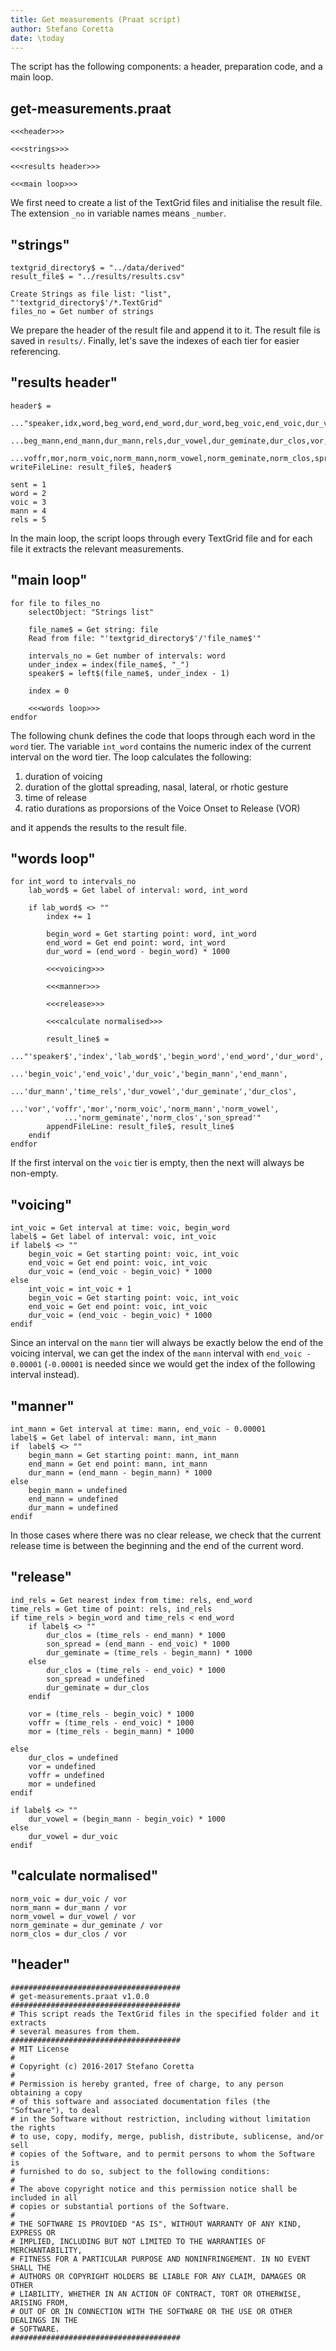 ```yaml
---
title: Get measurements (Praat script)
author: Stefano Coretta
date: \today
---
```


The script has the following components: a header, preparation code, and a main loop.

## get-measurements.praat
```praat
<<<header>>>

<<<strings>>>

<<<results header>>>

<<<main loop>>>
```

We first need to create a list of the TextGrid files and initialise the result file. The extension `_no` in variable names means `_number`.

## "strings"
```praat
textgrid_directory$ = "../data/derived"
result_file$ = "../results/results.csv"

Create Strings as file list: "list", "'textgrid_directory$'/*.TextGrid"
files_no = Get number of strings
```

We prepare the header of the result file and append it to it. The result file is saved in `results/`. Finally, let's save the indexes of each tier for easier referencing.

## "results header"
```praat
header$ =
    ..."speaker,idx,word,beg_word,end_word,dur_word,beg_voic,end_voic,dur_voic,
    ...beg_mann,end_mann,dur_mann,rels,dur_vowel,dur_geminate,dur_clos,vor,
    ...voffr,mor,norm_voic,norm_mann,norm_vowel,norm_geminate,norm_clos,spread"
writeFileLine: result_file$, header$

sent = 1
word = 2
voic = 3
mann = 4
rels = 5
```

In the main loop, the script loops through every TextGrid file and for each file it extracts the relevant measurements.

## "main loop"
```praat
for file to files_no
    selectObject: "Strings list"

    file_name$ = Get string: file
    Read from file: "'textgrid_directory$'/'file_name$'"

    intervals_no = Get number of intervals: word
    under_index = index(file_name$, "_")
    speaker$ = left$(file_name$, under_index - 1)

    index = 0

    <<<words loop>>>
endfor
```

The following chunk defines the code that loops through each word in the `word` tier. The variable `int_word` contains the numeric index of the current interval on the word tier. The loop calculates the following:

1. duration of voicing
1. duration of the glottal spreading, nasal, lateral, or rhotic gesture
1. time of release
1. ratio durations as proporsions of the Voice Onset to Release (VOR)

and it appends the results to the result file.

## "words loop"
```praat
for int_word to intervals_no
    lab_word$ = Get label of interval: word, int_word

    if lab_word$ <> ""
        index += 1

        begin_word = Get starting point: word, int_word
        end_word = Get end point: word, int_word
        dur_word = (end_word - begin_word) * 1000

        <<<voicing>>>

        <<<manner>>>

        <<<release>>>

        <<<calculate normalised>>>

        result_line$ =
        ..."'speaker$','index','lab_word$','begin_word','end_word','dur_word',
            ...'begin_voic','end_voic','dur_voic','begin_mann','end_mann',
            ...'dur_mann','time_rels','dur_vowel','dur_geminate','dur_clos',
            ...'vor','voffr','mor','norm_voic','norm_mann','norm_vowel',
            ...'norm_geminate','norm_clos','son_spread'"
        appendFileLine: result_file$, result_line$
    endif
endfor
```

If the first interval on the `voic` tier is empty, then the next will always be non-empty.

## "voicing"
```praat
int_voic = Get interval at time: voic, begin_word
label$ = Get label of interval: voic, int_voic
if label$ <> ""
    begin_voic = Get starting point: voic, int_voic
    end_voic = Get end point: voic, int_voic
    dur_voic = (end_voic - begin_voic) * 1000
else
    int_voic = int_voic + 1
    begin_voic = Get starting point: voic, int_voic
    end_voic = Get end point: voic, int_voic
    dur_voic = (end_voic - begin_voic) * 1000
endif
```

Since an interval on the `mann` tier will always be exactly below the end of the voicing interval, we can get the index of the `mann` interval with `end_voic - 0.00001` (`-0.00001` is needed since we would get the index of the following interval instead).

## "manner"
```praat
int_mann = Get interval at time: mann, end_voic - 0.00001
label$ = Get label of interval: mann, int_mann
if  label$ <> ""
    begin_mann = Get starting point: mann, int_mann
    end_mann = Get end point: mann, int_mann
    dur_mann = (end_mann - begin_mann) * 1000
else
    begin_mann = undefined
    end_mann = undefined
    dur_mann = undefined
endif
```

In those cases where there was no clear release, we check that the current release time is between the beginning and the end of the current word.

## "release"
```praat
ind_rels = Get nearest index from time: rels, end_word
time_rels = Get time of point: rels, ind_rels
if time_rels > begin_word and time_rels < end_word
    if label$ <> ""
        dur_clos = (time_rels - end_mann) * 1000
        son_spread = (end_mann - end_voic) * 1000
        dur_geminate = (time_rels - begin_mann) * 1000
    else
        dur_clos = (time_rels - end_voic) * 1000
        son_spread = undefined
        dur_geminate = dur_clos
    endif

    vor = (time_rels - begin_voic) * 1000
    voffr = (time_rels - end_voic) * 1000
    mor = (time_rels - begin_mann) * 1000

else
    dur_clos = undefined
    vor = undefined
    voffr = undefined
    mor = undefined
endif

if label$ <> ""
    dur_vowel = (begin_mann - begin_voic) * 1000
else
    dur_vowel = dur_voic
endif
```

## "calculate normalised"
```praat
norm_voic = dur_voic / vor
norm_mann = dur_mann / vor
norm_vowel = dur_vowel / vor
norm_geminate = dur_geminate / vor
norm_clos = dur_clos / vor
```


## "header"
```praat
######################################
# get-measurements.praat v1.0.0
######################################
# This script reads the TextGrid files in the specified folder and it extracts
# several measures from them.
######################################
# MIT License
#
# Copyright (c) 2016-2017 Stefano Coretta
#
# Permission is hereby granted, free of charge, to any person obtaining a copy
# of this software and associated documentation files (the "Software"), to deal
# in the Software without restriction, including without limitation the rights
# to use, copy, modify, merge, publish, distribute, sublicense, and/or sell
# copies of the Software, and to permit persons to whom the Software is
# furnished to do so, subject to the following conditions:
#
# The above copyright notice and this permission notice shall be included in all
# copies or substantial portions of the Software.
#
# THE SOFTWARE IS PROVIDED "AS IS", WITHOUT WARRANTY OF ANY KIND, EXPRESS OR
# IMPLIED, INCLUDING BUT NOT LIMITED TO THE WARRANTIES OF MERCHANTABILITY,
# FITNESS FOR A PARTICULAR PURPOSE AND NONINFRINGEMENT. IN NO EVENT SHALL THE
# AUTHORS OR COPYRIGHT HOLDERS BE LIABLE FOR ANY CLAIM, DAMAGES OR OTHER
# LIABILITY, WHETHER IN AN ACTION OF CONTRACT, TORT OR OTHERWISE, ARISING FROM,
# OUT OF OR IN CONNECTION WITH THE SOFTWARE OR THE USE OR OTHER DEALINGS IN THE
# SOFTWARE.
######################################
```
